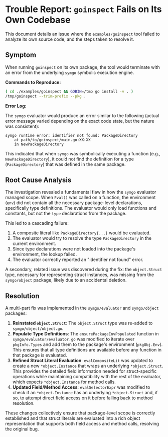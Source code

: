 # Trouble Report: `goinspect` Fails on Its Own Codebase

This document details an issue where the `examples/goinspect` tool failed to analyze its own source code, and the steps taken to resolve it.

## Symptom

When running `goinspect` on its own package, the tool would terminate with an error from the underlying `symgo` symbolic execution engine.

**Commands to Reproduce:**

```bash
( cd ./examples/goinspect && GOBIN=/tmp go install -v . )
/tmp/goinspect --trim-prefix --pkg .
```

**Error Log:**

The `symgo` evaluator would produce an error similar to the following (actual error message varied depending on the exact code state, but the nature was consistent):

```
symgo runtime error: identifier not found: PackageDirectory
    at path/to/goinspect/main.go:XX:XX
    in NewPackageDirectory
```

This indicated that when `symgo` was symbolically executing a function (e.g., `NewPackageDirectory`), it could not find the definition for a type (`PackageDirectory`) that was defined in the same package.

## Root Cause Analysis

The investigation revealed a fundamental flaw in how the `symgo` evaluator managed scope. When `Eval()` was called on a function, the environment (`env`) did not contain all the necessary package-level declarations, specifically type definitions. The evaluator would only load functions and constants, but not the `type` declarations from the package.

This led to a cascading failure:
1.  A composite literal like `PackageDirectory{...}` would be evaluated.
2.  The evaluator would try to resolve the type `PackageDirectory` in the current environment.
3.  Since type declarations were not loaded into the package's environment, the lookup failed.
4.  The evaluator correctly reported an "identifier not found" error.

A secondary, related issue was discovered during the fix: the `object.Struct` type, necessary for representing struct instances, was missing from the `symgo/object` package, likely due to an accidental deletion.

## Resolution

A multi-part fix was implemented in the `symgo/evaluator` and `symgo/object` packages:

1.  **Reinstated `object.Struct`**: The `object.Struct` type was re-added to `symgo/object/object.go`.
2.  **Populate Type Definitions**: The `ensurePackageEnvPopulated` function in `symgo/evaluator/evaluator.go` was modified to iterate over `pkgInfo.Types` and add them to the package's environment (`pkgObj.Env`). This ensures that all type definitions are available before any function in that package is evaluated.
3.  **Refined Struct Literal Evaluation**: `evalCompositeLit` was updated to create a new `*object.Instance` that wraps an underlying `*object.Struct`. This provides the detailed field information needed for struct-specific operations while maintaining compatibility with the rest of the evaluator, which expects `*object.Instance` for method calls.
4.  **Updated Field/Method Access**: `evalSelectorExpr` was modified to check if an `*object.Instance` has an underlying `*object.Struct` and, if so, to attempt direct field access on it before falling back to method resolution.

These changes collectively ensure that package-level scope is correctly established and that struct literals are evaluated into a rich object representation that supports both field access and method calls, resolving the original bug.